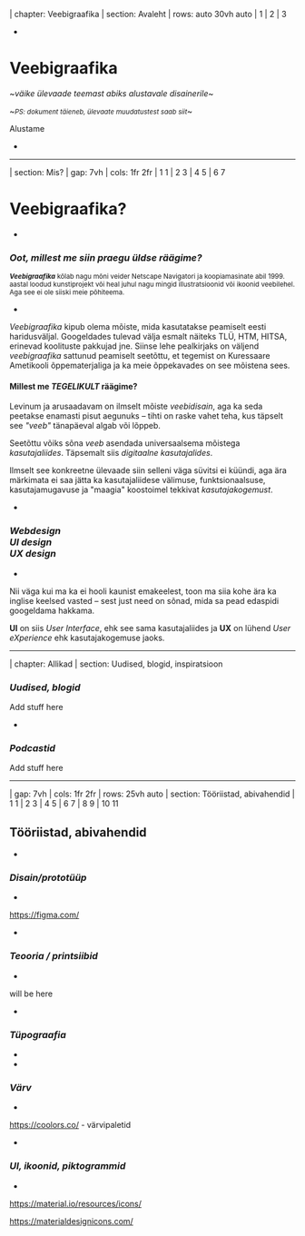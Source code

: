 | chapter: Veebigraafika
| section: Avaleht
| rows: auto 30vh auto
| 1
| 2
| 3

-

<!-- # <big><big><big>Inf◕&shy;graafika</big></big></big> -->

<h1 style="--base:2.1vw;">Veebi&shy;graafika</h1>
    
~*väike ülevaade teemast abiks alustavale disainerile*~

~<small>*PS: dokument täieneb, ülevaate muudatustest saab <f-link to="https://github.com/ooker/fw-kak/commits/master/veebigraafika/veebigraafika.md">siit</f-link>*</small>~


<f-link to="Mis?">Alustame</f-link> <f-arrow-icon />

-

<!-- <f-notes title="Lisa">HEi hei</f-notes> -->

---










| section: Mis?
| gap: 7vh
| cols: 1fr 2fr
| 1 1
| 2 3
| 4 5
| 6 7

# Veebigraafika? 

-

### *Oot, millest me siin praegu üldse räägime?*

<small>***Veebigraafika*** kõlab nagu mõni veider <f-link to="https://en.wikipedia.org/wiki/Netscape_Navigator">Netscape Navigatori</f-link> ja koopiamasinate abil 1999. aastal loodud kunstiprojekt või heal juhul nagu mingid illustratsioonid või ikoonid veebilehel. Aga see ei ole siiski meie põhiteema.</small>

-

<var>Veebigraafika</var> kipub olema mõiste, mida kasutatakse peamiselt eesti haridusväljal. <f-link to="https://www.google.com/search?q=veebigraafika&oq=veebigraafika">Googeldades</f-link> tulevad välja esmalt näiteks TLÜ, HTM, HITSA, erinevad koolituste pakkujad jne. 
Siinse lehe pealkirjaks on väljend *veebigraafika* sattunud peamiselt seetõttu, et tegemist on Kuressaare Ametikooli õppematerjaliga ja ka meie õppekavades on see mõistena sees.

#### Millest me *TEGELIKULT* räägime?

Levinum ja arusaadavam on ilmselt mõiste <var>veebidisain</var>, aga ka seda peetakse enamasti pisut aegunuks &ndash; tihti on raske vahet teha, kus täpselt see *&quot;veeb&quot;* tänapäeval algab või lõppeb.

Seetõttu võiks sõna *veeb* asendada universaalsema mõistega <var>kasutajaliides</var>. Täpsemalt siis <var>digitaalne kasutajalides</var>.

Ilmselt see konkreetne ülevaade siin selleni väga süvitsi ei küündi, aga ära märkimata ei saa jätta ka kasutajaliidese välimuse, funktsionaalsuse, kasutajamugavuse ja "maagia" koostoimel tekkivat <var>kasutajakogemust</var>.

-

### *Webdesign<br>UI design<br>UX design*

-

Nii väga kui ma ka ei hooli kaunist emakeelest, toon ma siia kohe ära ka inglise keelsed vasted &ndash; sest just need on sõnad, mida sa pead edaspidi googeldama hakkama.

**UI** on siis *User Interface*, ehk see sama kasutajaliides ja **UX** on lühend *User eXperience* ehk kasutajakogemuse jaoks. 

---











| chapter: Allikad
| section: Uudised, blogid, inspiratsioon

### *Uudised, blogid*

Add stuff here

-

### *Podcastid*

Add stuff here

---






| gap: 7vh
| cols: 1fr 2fr
| rows: 25vh auto
| section: Tööriistad, abivahendid
| 1 1
| 2 3
| 4 5
| 6 7
| 8 9
| 10 11

## Tööriistad, abivahendid

-

### *Disain/prototüüp*

-

https://figma.com/

-

### *Teooria / printsiibid*

-

will be here

-

### *Tüpograafia*

-



-

### *Värv*

-

https://coolors.co/ - värvipaletid

-

### *UI, ikoonid, piktogrammid*

-

https://material.io/resources/icons/

https://materialdesignicons.com/
